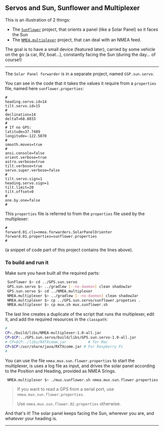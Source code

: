 ## Servos and Sun, Sunflower and Multiplexer

This is an illustration of 2 things:
- The [`SunFlower`](../Project.Trunk/SunFlower/README.md) project, that orients a panel (like a Solar Panel) so it faces the Sun
- The [`NMEA.multiplexer`](../NMEA.multiplexer/README.md) project, that can deal with an NMEA feed.

The goal is to have a small device (featured later), carried by some vehicle on the go (a car, RV, boat...), constantly facing the Sun (during the day... of course!)

---

The `Solar Panel forwarder` is in a separate project, named `GSP.sun.servo`.

You can see in the code that it takes the values it require from a `properties` file, named here `sunflower.properties`:
```properties
#
heading.servo.id=14
tilt.servo.id=15
#
declination=14
deltaT=68.8033
#
# If no GPS:
latitude=37.7489
longitude=-122.5070
#
smooth.moves=true
#
ansi.console=false
orient.verbose=true
astro.verbose=true
tilt.verbose=true
servo.super.verbose=false
#
tilt.servo.sign=1
heading.servo.sign=1
tilt.limit=20
tilt.offset=0
#
one.by.one=false
#
```
This `properties` file is referred to from the `properties` file used by the multiplexer:
```properties
#
forward.01.cls=nmea.forwarders.SolarPanelOrienter
forward.01.properties=sunflower.properties
#
```
(a snippet of code part of this project contains the lines above).

### To build and run it
Make sure you have built all the required parts:

```bash
 SunFlower $> cd ../GPS.sun.servo
 GPS.sun.servo $> ../gradlew [--no-daemon] clean shadowJar
 GPS.sun.servo $> cd ../NMEA.multiplexer
 NMEA.multiplexer $> ../gradlew [--no-daemon] clean shadowJar
 NMEA.multiplexer $> cp ../GPS.sun.servo/sunflower.propeties .
 NMEA.multiplexer $> cp mux.sh mux.sunflower.sh
```
The last line creates a duplicate of the script that runs the multiplexer, edit it, and add the required resources in the `classpath`:
```bash
#
CP=./build/libs/NMEA-multiplexer-1.0-all.jar
CP=$CP:../GPS.sun.servo/build/libs/GPS.sun.servo-1.0-all.jar
# CP=$CP:./libs/RXTXcomm.jar          # for Mac
CP=$CP:/usr/share/java/RXTXcomm.jar # For Raspberry Pi
#
```
You can use the file `nmea.mux.sun.flower.properties` to start the multiplexer, is uses a log file as input, and drives the solar panel according to the Position and Heading, provided as NMEA Srings.
```bash
 NMEA.multiplexer $> ./mux.sunflower.sh nmea.mux.sun.flower.properties
```
> If you want to read a GPS from a serial port, use `nmea.mux.sun.flower.properties`.
>
> Use `nmea.mux.sun.flower.02.properties` otherwise.

And that's it! The solar panel keeps facing the Sun, wherever you are, and whatever your heading is.

---
